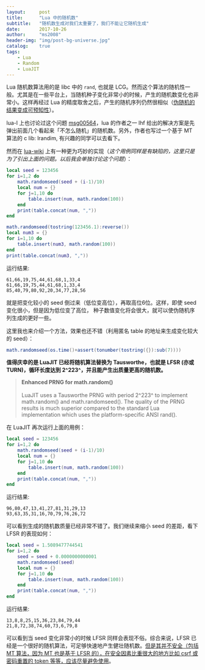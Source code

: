 ```yaml
---
layout:     post
title:      "Lua 中的随机数"
subtitle:   "随机数生成对我们太重要了，我们不能让它随机生成"
date:       2017-10-26
author:     "ms2008"
header-img: "img/post-bg-universe.jpg"
catalog:    true
tags:
    - Lua
    - Random
    - LuaJIT
---
```


Lua 随机数算法用的是 libc 中的 `rand`, 也就是 LCG。然而这个算法的随机性一般。尤其是在一些平台上，当随机种子变化非常小的时候，产生的随机数变化也非常小。这样再经过 Lua 的精度取舍之后，产生的随机序列仍然很相似（<u>伪随机的结果变成可预知性</u>）。

lua-l 上也讨论过这个问题 [msg00564](http://lua-users.org/lists/lua-l/2007-03/msg00564.html)，lua 的作者之一 lhf 给出的解决方案是先弹出前面几个看起来「不怎么随机」的随机数。另外，作者也写过一个基于 MT 算法的 c lib: lrandim, 有兴趣的同学可以去看下。

然而在 [lua-wiki](http://lua-users.org/wiki/MathLibraryTutorial) 上有一种更为巧妙的实现（*这个用例同样是有缺陷的，这里只是为了引出上面的问题。以后我会单独讨论这个问题*）：

```lua
local seed = 123456
for i=1,2 do
    math.randomseed(seed + (i-1)/10)
    local num = {}
    for j=1,10 do
        table.insert(num, math.random(100))
    end
    print(table.concat(num, ","))
end

math.randomseed(tostring(123456.1):reverse())
local num3 = {}
for i=1,10 do
    table.insert(num3, math.random(100))
end
print(table.concat(num3, ","))
```

运行结果:

```
61,66,19,75,44,61,68,1,33,4
61,66,19,75,44,61,68,1,33,4
85,40,79,80,92,20,34,77,28,56
```

就是把变化较小的 seed 倒过来（低位变高位），再取高位6位。这样，即使 seed 变化很小，但是因为低位变了高位， 种子数值变化将会很大，就可以使伪随机序列生成的更好一些。

这里我也来介绍一个方法，效果也还不错（利用匿名 table 的地址来生成变化较大的 seed）：

```lua
math.randomseed(os.time()+assert(tonumber(tostring({}):sub(7))))
```

**值得庆幸的是 LuaJIT 已经将随机算法替换为 Tausworthe，也就是 LFSR (亦或 TURN)，循环长度达到 2^223^，并且能产生出质量更高的随机数。**

> **Enhanced PRNG for math.random()**
><br/><br/>
> LuaJIT uses a Tausworthe PRNG with period 2^223^ to implement math.random() and math.randomseed(). The quality of the PRNG results is much superior compared to the standard Lua implementation which uses the platform-specific ANSI rand().

在 LuaJIT 再次运行上面的用例：

```lua
local seed = 123456
for i=1,2 do
    math.randomseed(seed + (i-1)/10)
    local num = {}
    for j=1,10 do
        table.insert(num, math.random(100))
    end
    print(table.concat(num, ","))
end
```

运行结果:

```
96,80,47,13,41,27,81,31,29,13
93,63,35,31,16,70,79,76,26,72
```

可以看到生成的随机数质量已经非常不错了。我们继续来缩小 seed 的差距，看下 LFSR 的表现如何：

```lua
local seed = 1.5089477744541
for i=1,2 do
    seed = seed + 0.0000000000001
    math.randomseed(seed)
    local num = {}
    for j=1,10 do
        table.insert(num, math.random(100))
    end
    print(table.concat(num, ","))
end
```

运行结果:

```
13,8,8,25,15,36,23,84,79,44
21,8,72,38,74,60,73,6,79,8
```

可以看到当 seed 变化非常小的时候 LFSR 同样会表现不俗。综合来说，LFSR 已经是一个很好的随机算法，可足够快速地产生健壮随机数。<u>但是其并不安全（包括 MT 算法，因为 MT 也是基于 LFSR 的），在安全因素比重很大的地方比如 csrf 或密码重置的 token 等等，应该尽量避免使用</u>。